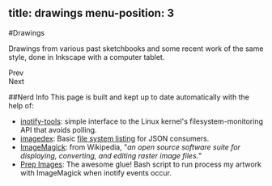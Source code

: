 title: drawings
menu-position: 3
---

#Drawings

Drawings from various past sketchbooks and some recent work of the same style,
done in Inkscape with a computer tablet.

<div id="filmstrip"></div><!--//#filmstrip-->
<div id="slide-nav">
  <div id="prev-page" class="button slider"
    title="Previous Page of Slides">Prev</div>
  <div id="next-page" class="button slider"
    title="Next Page of Slides">Next</div>
</div>
<div id="sliderjs"></div><!--//#sliderjs-->

##Nerd Info
This page is built and kept up to date automatically with the help
of:

* [inotify-tools][inotify]: simple interface to the Linux kernel's
  filesystem-monitoring API that avoids polling.
* [imagedex][]: Basic [file system listing][jsondrawings] for JSON consumers.
* [ImageMagick][]: from Wikipedia, "*an open source software suite for
  displaying, converting, and editing raster image files.*"
* [Prep Images][prepimg]: The awesome glue! Bash script to run process my
  artwork with ImageMagick when inotify events occur.

[inotify]: https://github.com/rvoicilas/inotify-tools/wiki/
[imagedex]: https://github.com/jzacsh/imagedex
[jsondrawings]: http://content.jzacsh.com/drawings/imagedex.json
[ImageMagick]: https://github.com/jzacsh/bin/blob/master/share/prep_images
[prepimg]: https://github.com/jzacsh/bin/blob/master/share/prep_images
